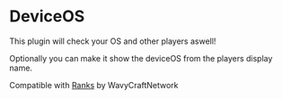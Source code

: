 # DeviceOS
This plugin will check your OS and other players aswell!

Optionally you can make it show the deviceOS from the players display name.

Compatible with [Ranks](https://github.com/WavyCraftNetwork/Ranks) by WavyCraftNetwork
